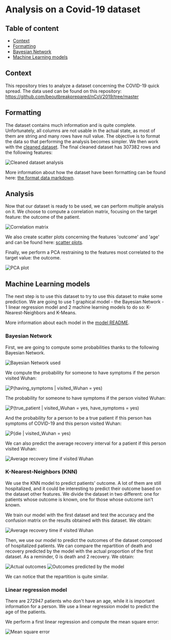# Analysis on a Covid-19 dataset
## Table of content 

- [Context](#context)
- [Formatting](#formatting)
- [Bayesian Network](#bayesian-network-)
- [Machine Learning models](#machine-learning-models)

## Context

This repository tries to analyze a dataset concerning the COVID-19 quick spread. 
The data used can be found on this repository: https://github.com/beoutbreakprepared/nCoV2019/tree/master

## Formatting

The dataset contains much information and is quite complete. 
Unfortunately, all columns are not usable in the actual state, as most of them are string and many rows have null value. 
The objective is to format the data so that performing the analysis becomes simpler. We then work with the [cleaned dataset](data/cleaned_dataset.csv).
The final cleaned dataset has 307382 rows and the following features:

![Cleaned dataset analysis](data/analysis/empty_rows_cleaned_dataset.png)

More information about how the dataset have been formatting can be found here: [the format data markdown](format_data/README_formatting.md).

## Analysis 

Now that our dataset is ready to be used, we can perform multiple analysis on it. 
We choose to compute a correlation matrix, focusing on the target feature: the outcome of the patient.  

![Correlation matrix](data/analysis/correlation_matrix.png)

We also create scatter plots concerning the features 'outcome' and 'age' and can be found here: [scatter plots](data/scatter_plots).

Finally, we perform a PCA restraining to the features most correlated to the target value: the outcome. 

![PCA plot](data/analysis/pca_plot.png)

## Machine Learning models

The next step is to use this dataset to try to use this dataset to make some prediction. 
We are going to use 1 graphical model - the Bayesian Network - 1 linear regression model and 2 machine learning models to do so: K-Nearest-Neighbors and K-Means. 

More information about each model in the [model README](models/README_models.md).

### Bayesian Network

First, we are going to compute some probabilities thanks to the following Bayesian Network. 

![Bayesian Network used](data/bayesian_network/bayesian_network.png)

We compute the probability for someone to have symptoms if the person visited Wuhan:  

![P(having_symptoms | visited_Wuhan = yes)](data/bayesian_network/have_symptoms_visited_wuhan.png)

The probability for someone to have symptoms if the person visited Wuhan: 

![P(true_patient | visited_Wuhan = yes, have_symptoms = yes)](data/bayesian_network/true_patient_visited_wuhan_have_symptoms.png)

And the probability for a person to be a true patient if this person has symptoms of
COVID-19 and this person visited Wuhan:  

![P(die | visited_Wuhan = yes)](data/bayesian_network/outcome_visited_wuhan.png)

We can also predict the average recovery interval for a patient if this person visited Wuhan:

![Average recovery time if visited Wuhan](data/bayesian_network/average_recovery_time.png)

### K-Nearest-Neighbors (KNN)

We use the KNN model to predict patients' outcome. A lot of them are still hospitalized, and it could be interesting 
to predict their outcome based on the dataset other features. We divide the dataset in two different: 
one for patients whose outcome is known, one for those whose outcome isn't known. 

We train our model with the first dataset and test the accuracy and the confusion matrix on the results obtained with this dataset. 
We obtain: 

![Average recovery time if visited Wuhan](data/bayesian_network/average_recovery_time.png)

Then, we use our model to predict the outcomes of the dataset composed of hospitalized patients. 
We can compare the repartition of death and recovery predicted by the model with the actual proportion of the first dataset. 
As a reminder, 0 is death and 2 recovery. We obtain:

![Actual outcomes](data/knn/outcomes.png)
![Outcomes predicted by the model](data/knn/predicted_outcomes.png)

We can notice that the repartition is quite similar. 

### Linear regression model

There are 272947 patients who don't have an age, while it is important information for a person. 
We use a linear regression model to predict the age of the patients.

We perform a first linear regression and compute the mean square error:

![Mean square error](data/linear_regression/)

